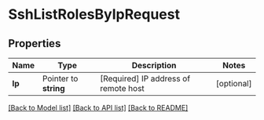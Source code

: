 # SshListRolesByIpRequest


## Properties

Name | Type | Description | Notes
------------ | ------------- | ------------- | -------------
**Ip** | Pointer to **string** | [Required] IP address of remote host | [optional] 





[[Back to Model list]](../README.md#documentation-for-models) [[Back to API list]](../README.md#documentation-for-api-endpoints) [[Back to README]](../README.md)


